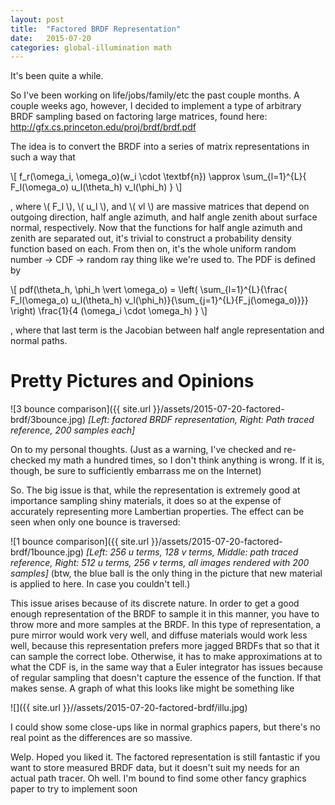 ```yaml
---
layout: post
title:  "Factored BRDF Representation"
date:   2015-07-20
categories: global-illumination math
---
```

It's been quite a while.

So I've been working on life/jobs/family/etc the past couple months. A couple weeks ago, however, I decided to implement a type of arbitrary BRDF sampling based on factoring large matrices, found here: http://gfx.cs.princeton.edu/proj/brdf/brdf.pdf

The idea is to convert the BRDF into a series of matrix representations in such a way that

\\[ f_r(\omega_i, \omega_o)(w_i \cdot \textbf{n}) \approx
	\sum_{l=1}^{L}{ F_l(\omega_o) u_l(\theta_h) v_l(\phi_h) } \\]

, where \\( F_l \\), \\( u_l \\), and \\( vl \\) are massive matrices that depend on outgoing direction, half angle azimuth, and half angle zenith about surface normal, respectively. Now that the functions for half angle azimuth and zenith are separated out, it's trivial to construct a probability density function based on each. From then on, it's the whole uniform random number -> CDF -> random ray thing like we're used to. The PDF is defined by

\\[
	pdf(\theta_h, \phi_h \vert \omega_o) =
	\left( 
		\sum_{l=1}^{L}{\frac{ F_l(\omega_o) u_l(\theta_h) v_l(\phi_h)}{\sum_{j=1}^{L}{F_j(\omega_o)}}}
	\right)
	\frac{1}{4 (\omega_i \cdot \omega_h) }
\\]

, where that last term is the Jacobian between half angle representation and normal paths.

Pretty Pictures and Opinions
===

![3 bounce comparison]({{ site.url }}/assets/2015-07-20-factored-brdf/3bounce.jpg)
*[Left: factored BRDF representation, Right: Path traced reference, 200 samples each]*

On to my personal thoughts. (Just as a warning, I've checked and re-checked my math a hundred times, so I don't think anything is wrong. If it is, though, be sure to sufficiently embarrass me on the Internet)

So. The big issue is that, while the representation is extremely good at importance sampling shiny materials, it does so at the expense of accurately representing more Lambertian properties. The effect can be seen when only one bounce is traversed:

![1 bounce comparison]({{ site.url }}/assets/2015-07-20-factored-brdf/1bounce.jpg)
*[Left: 256 u terms, 128 v terms, Middle: path traced reference, Right: 512 u terms, 256 v terms, all images rendered with 200 samples]*
(btw, the blue ball is the only thing in the picture that new material is applied to here. In case you couldn't tell.)

This issue arises because of its discrete nature. In order to get a good enough representation of the BRDF to sample it in this manner, you have to throw more and more samples at the BRDF. In this type of representation, a pure mirror would work very well, and diffuse materials would work less well, because this representation prefers more jagged BRDFs that so that it can sample the correct lobe. Otherwise, it has to make approximations at to what the CDF is, in the same way that a Euler integrator has issues because of regular sampling that doesn't capture the essence of the function. If that makes sense. A graph of what this looks like might be something like

![]({{ site.url }}//assets/2015-07-20-factored-brdf/illu.jpg)

I could show some close-ups like in normal graphics papers, but there's no real point as the differences are so massive.

Welp. Hoped you liked it. The factored representation is still fantastic if you want to store measured BRDF data, but it doesn't suit my needs for an actual path tracer. Oh well. I'm bound to find some other fancy graphics paper to try to implement soon
